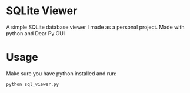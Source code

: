 # SQLite Viewer

A simple SQLite database viewer I made as a personal project. Made with python and Dear Py GUI

# Usage

Make sure you have python installed and run: 
```bash
python sql_viewer.py
```